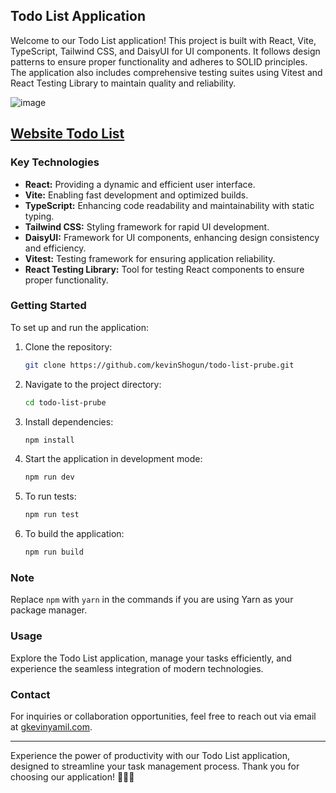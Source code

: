 ## Todo List Application

Welcome to our Todo List application! This project is built with React, Vite, TypeScript, Tailwind CSS, and DaisyUI for UI components. It follows design patterns to ensure proper functionality and adheres to SOLID principles. The application also includes comprehensive testing suites using Vitest and React Testing Library to maintain quality and reliability.

![image](https://github.com/kevinShogun/todo-list-prube/assets/54457637/d403e5e6-aba3-4bdb-92b4-41e73d3cd82d)

## [Website Todo List](https://kevin-test-todo-list.netlify.app/)

### Key Technologies

- **React:** Providing a dynamic and efficient user interface.
- **Vite:** Enabling fast development and optimized builds.
- **TypeScript:** Enhancing code readability and maintainability with static typing.
- **Tailwind CSS:** Styling framework for rapid UI development.
- **DaisyUI:** Framework for UI components, enhancing design consistency and efficiency.
- **Vitest:** Testing framework for ensuring application reliability.
- **React Testing Library:** Tool for testing React components to ensure proper functionality.

### Getting Started

To set up and run the application:

1. Clone the repository:

   ```bash
   git clone https://github.com/kevinShogun/todo-list-prube.git
   ```

2. Navigate to the project directory:

   ```bash
   cd todo-list-prube
   ```

3. Install dependencies:

   ```bash
   npm install
   ```

4. Start the application in development mode:

   ```bash
   npm run dev
   ```

5. To run tests:

   ```bash
   npm run test
   ```

6. To build the application:

   ```bash
   npm run build
   ```

### Note

Replace `npm` with `yarn` in the commands if you are using Yarn as your package manager.

### Usage

Explore the Todo List application, manage your tasks efficiently, and experience the seamless integration of modern technologies.

### Contact

For inquiries or collaboration opportunities, feel free to reach out via email at [gkevinyamil.com](mailto:gkevinyamil@gmail.com).

---

Experience the power of productivity with our Todo List application, designed to streamline your task management process. Thank you for choosing our application! 📝✅🚀
